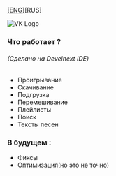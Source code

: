 [[ENG]](https://github.com/gbowsky/VKMusic/blob/master/README.md "[ENG]")[RUS]

![VK Logo](https://i.imgur.com/44a4RcL.png "VK Logo")

### Что работает ?
###### (Сделано на Develnext IDE)
- Проигрывание
- Скачивание
- Подгрузка
- Перемешивание
- Плейлисты
- Поиск
- Тексты песен

### В будущем :
- Фиксы
- Оптимизация(но это не точно)
